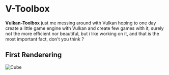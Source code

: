 # V-Toolbox

**Vulkan-Toolbox**
just me messing around with Vulkan hoping to one day create a little game engine with Vulkan and create few games with it,
surely not the more efficient nor beautiful, but i like working on it, and that is the most important fact, don't you think ?

First Renderering
-----------------

![Cube](https://github.com/CrappyDevGuy/V-Toolbox/tree/main/rendering/2021-01-18-193908_800x600_scrot.png)
